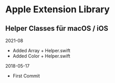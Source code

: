 #  Apple Extension Library
## Helper Classes für  macOS / iOS 

2021-08
- Added Array + Helper.swift
- Added Color + Helper.swift

2018-05-17
- First Commit
